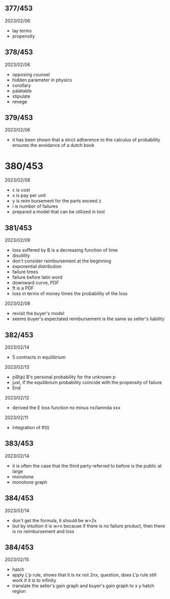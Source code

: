 ## 377/453

2023/02/06

- lay terms
- propensity

## 378/453

2023/02/06

- opposing counsel
- hidden parameter in physics
- corollary
- palatable
- stipulate
- renege

## 379/453

2023/02/06

- it has been shown that a strict adherence to the calculus of probability ensures the avoidance of a dutch book

# 380/453

2023/02/08

- c is cost
- x is pay per unit
- y is reim bursement for the parts exceed z
- i is number of failures
- prepared a model that can be utilized in tool

## 381/453

2023/02/09

- loss suffered by B is a decreasing function of time
- disutility
- don't consider reimbursement at the beginning
- exponential distribution
- failure times
- failure before latin word
- downward curve, PDF
- ft is a PDF
- loss in terms of money times the probability of the loss

2023/02/08

- revisit the buyer's model
- seems buyer's expectated reimbursement is the same as seller's liability


## 382/453

2023/02/14

- 5 contracts in equilibrium

2023/02/13

- piB(p) B's personal probability for the unknown p
- just, if the equilibrium probability coincide with the propensity of failure
- End

2023/02/12

- derived the E loss function nx minus nx/lamnda xxx

2023/02/11

- integration of tf(t)

## 383/453

2023/02/14

- it is often the case that the third party referred
to before is the public at large
- monotone
- monotone graph

## 384/453

2023/02/14

- don't get the formula, it should be w>2x
- but by intuition it is w>x because if there is no failure product, then there is no reimbursement and loss

## 384/453

2023/02/15

- hatch
- apply L'p rule, shows that it is nx not 2nx, question, does L'p rule still work if it is to infinity
- translate the seller's gain graph and buyer's gain graph to x y hatch region
